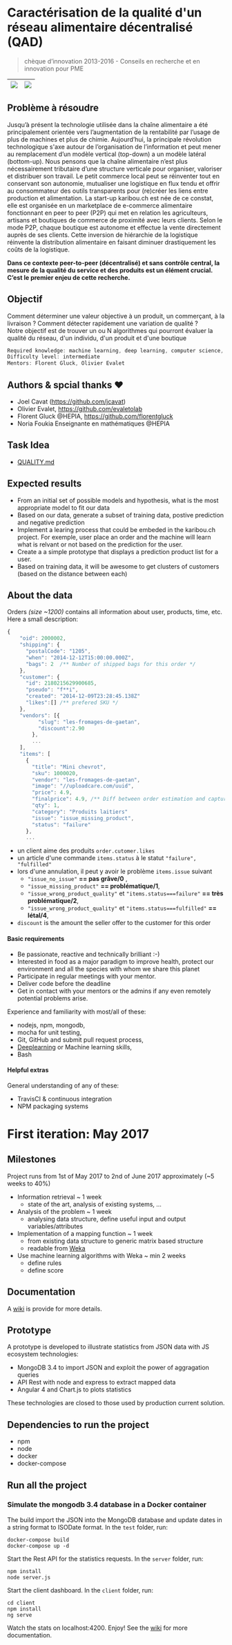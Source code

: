 # Caractérisation de la qualité d'un réseau alimentaire décentralisé (QAD)
> chèque d’innovation 2013-2016 - Conseils en recherche et en innovation pour PME

|![](https://www.kti.admin.ch/kti/fr/_jcr_content/logo/image.imagespooler.png/1433344096335/logo.png)   | ![](http://campus.hesge.ch/milano2015/img/logos/logohepia.png)  |
|---|---|


## Problème à résoudre

Jusqu’à présent la technologie utilisée dans la chaîne alimentaire a été principalement orientée vers
l’augmentation de la rentabilité par l’usage de plus de machines et plus de chimie. Aujourd’hui, la
principale révolution technologique s'axe autour de l’organisation de l’information et peut mener au
remplacement d’un modèle vertical (top-down) a un modèle latéral (bottom-up). Nous pensons que la
chaîne alimentaire n’est plus nécessairement tributaire d’une structure verticale pour organiser, valoriser
et distribuer son travail. Le petit commerce local peut se réinventer tout en conservant son autonomie,
mutualiser une logistique en flux tendu et offrir au consommateur des outils transparents pour (re)créer
les liens entre production et alimentation.
La start-up karibou.ch est née de ce constat, elle est organisée en un marketplace de e-commerce
alimentaire fonctionnant en peer to peer (P2P) qui met en relation les agriculteurs, artisans et boutiques
de commerce de proximité avec leurs clients. Selon le mode P2P, chaque boutique est autonome et
effectue la vente directement auprès de ses clients. Cette inversion de hiérarchie de la logistique
réinvente la distribution alimentaire en faisant diminuer drastiquement les coûts de la logistique.

**Dans ce contexte peer-to-peer (décentralisé) et sans contrôle central, la mesure de la qualité du
service et des produits est un élément crucial. C’est le premier enjeu de cette recherche.**


## Objectif
Comment déterminer une valeur objective à un produit, un commerçant, à la livraison ? Comment
détecter rapidement une variation de qualité ?  
Notre objectif est de trouver un ou N algorithmes qui pourront évaluer la qualité du réseau, d'un individu, d'un produit et d'une boutique

``` javascript
Required knowledge: machine learning, deep learning, computer science, nodejs, npm, mongodb
Difficulty level: intermediate
Mentors: Florent Gluck, Olivier Evalet
```

## Authors & spcial thanks :heart:

- Joel Cavat (https://github.com/jcavat)
- Olivier Evalet, https://github.com/evaletolab
- Florent Gluck @HEPIA, https://github.com/florentgluck
- Noria Foukia Enseignante en mathématiques @HEPIA 



## Task Idea
* [QUALITY.md](QUALITY.md)

## Expected results
* From an initial set of possible models and hypothesis, what is the most appropriate model to fit our data
* Based on our data, generate a subset of training data, postive prediction and negative prediction
* Implement a learing process that could be embeded in the karibou.ch project. For exemple, user place an order and the machine will learn what is relvant or not based on the prediction for the user.
* Create a a simple prototype that displays a prediction product list for a user. 
* Based on training data, it will be awesome to get clusters of customers (based on the distance between each)

## About the data
Orders *(size ~1200)* contains all information about user, products, time, etc. Here a small description:
``` javascript
{
    "oid": 2000002,
    "shipping": {
      "postalCode": "1205",
      "when": "2014-12-12T15:00:00.000Z",
      "bags": 2  /** Number of shipped bags for this order */
    },
    "customer": {
      "id": 2180215629900685,
      "pseudo": "f**i",
      "created": "2014-12-09T23:28:45.138Z"
      "likes":[] /** prefered SKU */
    },
    "vendors": [{
          "slug": "les-fromages-de-gaetan",
          "discount":2.90
        },
        ...
    ],
    "items": [
      {
        "title": "Mini chevrot",
        "sku": 1000020,
        "vendor": "les-fromages-de-gaetan",
        "image": "//uploadcare.com/uuid",
        "price": 4.9,
        "finalprice": 4.9, /** Diff between order estimation and captured amount*/
        "qty": 1,
        "category": "Produits laitiers"
        "issue": "issue_missing_product",
        "status": "failure"
      },
      ...
``` 
* un client aime des produits `order.cutomer.likes`
* un article d'une commande `items.status` à le statut `"failure", "fulfilled"`
* lors d'une annulation, il peut y avoir le problème `items.issue` suivant
  * `"issue_no_issue"` **== pas grâve/0** , 
  * `"issue_missing_product"` **== problématique/1**, 
  * `"issue_wrong_product_quality"` et `"items.status===failure"` **== très problématique/2**,
  * `"issue_wrong_product_quality"` et `"items.status===fulfilled"` **== létal/4**,
* `discount` is the amount the seller offer to the customer for this order



#### Basic requirements

- Be passionate, reactive and technically brilliant :-)
- Interested in food as a major paradigm to improve health, protect our environment and all the species with whom we share this planet
- Participate in regular meetings with your mentor.
- Deliver code before the deadline
- Get in contact with your mentors or the admins if any even remotely potential problems arise.

Experience and familiarity with most/all of these:

- nodejs, npm, mongodb,
- mocha for unit testing,
- Git, GitHub and submit pull request process,
- [Deeplearning](https://classroom.udacity.com/courses/ud730/lessons/6370362152/concepts/63703142310923) or Machine learning skills,
- Bash

#### Helpful extras

General understanding of any of these:

- TravisCI & continuous integration
- NPM packaging systems


# First iteration: May 2017
## Milestones
Project runs from 1st of May 2017 to 2nd of June 2017 approximately (~5 weeks to 40%)
- Information retrieval ~ 1 week
  - state of the art, analysis of existing systems, ... 
- Analysis of the problem ~ 1 week
  - analysing data structure, define useful input and output variables/attributes
- Implementation of a mapping function ~ 1 week
  - from existing data structure to generic matrix based structure
  - readable from [Weka](http://www.cs.waikato.ac.nz/ml/weka/)
- Use machine learning algorithms with Weka ~ min 2 weeks
  - define rules
  - define score

## Documentation
A [wiki](https://github.com/karibou-ch/karibou-quad/wiki) is provide for more details.

## Prototype
A prototype is developed to illustrate statistics from JSON data with JS ecosystem technologies:
* MongoDB 3.4 to import JSON and exploit the power of aggragation queries
* API Rest with node and express to extract mapped data
* Angular 4 and Chart.js to plots statistics

These technologies are closed to those used by production current solution.

## Dependencies to run the project
* npm
* node
* docker
* docker-compose

## Run all the project
### Simulate the mongodb 3.4 database in a Docker container
The build import the JSON into the MongoDB database and update dates in a string format to ISODate format. In the
`test` folder, run:
```
docker-compose build 
docker-compose up -d
```

Start the Rest API for the statistics requests. In the `server` folder, run:
```
npm install
node server.js
```

Start the client dashboard. In the `client` folder, run:
```
cd client
npm install
ng serve
```

Watch the stats on localhost:4200. Enjoy!
See the [wiki](https://github.com/karibou-ch/karibou-quad/wiki) for more documentation.



